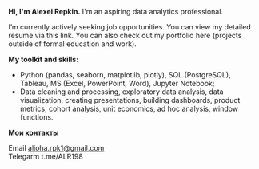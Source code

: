__Hi, I'm Alexei Repkin.__
I'm an aspiring data analytics professional.

I’m currently actively seeking job opportunities. You can view my detailed resume via this link.
You can also check out my portfolio here (projects outside of formal education and work).

__My toolkit and skills:__
- Python (pandas, seaborn, matplotlib, plotly), SQL (PostgreSQL), Tableau, MS (Excel, PowerPoint, Word), Jupyter Notebook;
- Data cleaning and processing, exploratory data analysis, data visualization, creating presentations, building dashboards, product metrics, cohort analysis, unit economics, ad hoc analysis, window functions.

__Мои контакты__  

Email	alioha.rpk1@gmail.com  
Telegarm	t.me/ALR198
